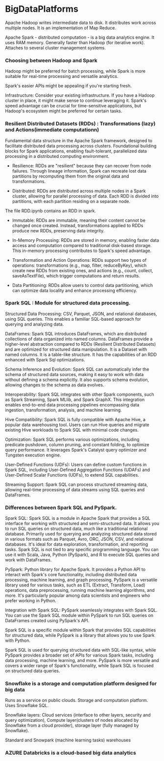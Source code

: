 # BigDataPlatforms


Apache Hadoop writes intermediate data to disk. It distributes work across multiple nodes. It is an implementation of Map Reduce.

Apache Spark - distributed computation - is a big data analytics engine. It uses RAM memory. Generally faster than Hadoop (for iterative work). Attaches to several cluster management systems. 


### Choosing between Hadoop and Spark

 Hadoop might be preferred for batch processing, while Spark is more suitable for real-time processing and versatile analytics.

Spark's easier APIs might be appealing if you're starting fresh.

Infrastructure: Consider your existing infrastructure. If you have a Hadoop cluster in place, it might make sense to continue leveraging it. Spark's speed advantage can be crucial for time-sensitive applications, but Hadoop's ecosystem might be preferred for certain tasks.

### Resilient Distributed Datasets (RDDs) : Transformations (lazy) and Actions(immediate computationn)

Fundamental data structure in the Apache Spark framework, designed to facilitate distributed data processing across clusters. Foundational building blocks for Spark applications, enabling fault-tolerant, parallelized data processing in a distributed computing environment.

- Resilience: RDDs are "resilient" because they can recover from node failures. Through lineage information, Spark can recreate lost data partitions by recomputing them from the original data and transformations.

- Distributed: RDDs are distributed across multiple nodes in a Spark cluster, allowing for parallel processing of data. Each RDD is divided into partitions, with each partition residing on a separate node.

The file RDD.ipynb contains an RDD in spark. 
- Immutable: RDDs are immutable, meaning their content cannot be changed once created. Instead, transformations applied to RDDs produce new RDDs, preserving data integrity.

- In-Memory Processing: RDDs are stored in memory, enabling faster data access and computation compared to traditional disk-based storage. This in-memory processing contributes to Spark's speed advantage.

- Transformation and Action Operations: RDDs support two types of operations: transformations (e.g., map, filter, reduceByKey), which create new RDDs from existing ones, and actions (e.g., count, collect, saveAsTextFile), which trigger computations and return results.

 - Data Partitioning: RDDs allow users to control data partitioning, which can optimize data locality and enhance processing efficiency.

### Spark SQL : Module for structured data processing. 

Structured Data Processing: CSV, Parquet, JSON, and relational databases, using SQL queries. This enables a familiar SQL-based approach for querying and analyzing data.

DataFrames: Spark SQL introduces DataFrames, which are distributed collections of data organized into named columns. DataFrames provide a higher-level abstraction compared to RDDs (Resilient Distributed Datasets) and are optimized for structured data manipulation.  It is a Dataset with named columns. It is a table-like structure. It has the capabilities of an RDD enhanced with Spark Sql optimizations.

Schema Inference and Evolution: Spark SQL can automatically infer the schema of structured data sources, making it easy to work with data without defining a schema explicitly. It also supports schema evolution, allowing changes to the schema as data evolves.

Interoperability: Spark SQL integrates with other Spark components, such as Spark Streaming, Spark MLlib, and Spark GraphX. This integration enables end-to-end data processing pipelines encompassing data ingestion, transformation, analysis, and machine learning.

Hive Compatibility: Spark SQL is fully compatible with Apache Hive, a popular data warehousing tool. Users can run Hive queries and migrate existing Hive workloads to Spark SQL with minimal code changes.

Optimization: Spark SQL performs various optimizations, including predicate pushdown, column pruning, and constant folding, to optimize query performance. It leverages Spark's Catalyst query optimizer and Tungsten execution engine.

User-Defined Functions (UDFs): Users can define custom functions in Spark SQL, including User-Defined Aggregation Functions (UDAFs) and User-Defined Scalar Functions (UDFs), to extend SQL capabilities.

Streaming Support: Spark SQL can process structured streaming data, allowing real-time processing of data streams using SQL queries and DataFrames.


### Differences between Spark SQL and PySpark. 

Spark SQL: Spark SQL is a module in Apache Spark that provides a SQL interface for working with structured and semi-structured data. It allows you to run SQL queries on structured data, much like a traditional relational database. Primarily used for querying and analyzing structured data stored in various formats such as Parquet, Avro, ORC, JSON, CSV, and relational databases. It's ideal for data exploration, transformation, and reporting tasks. Spark SQL is not tied to any specific programming language. You can use it with Scala, Java, Python (PySpark), and R to execute SQL queries and work with DataFrames.

PySpark:  Python library for Apache Spark. It provides a Python API to interact with Spark's core functionality, including distributed data processing, machine learning, and graph processing. PySpark is a versatile library used for various tasks, such as ETL (Extract, Transform, Load) operations, data preprocessing, running machine learning algorithms, and more. It's particularly popular among data scientists and engineers who prefer working in Python.

Integration with Spark SQL: PySpark seamlessly integrates with Spark SQL. You can use the Spark SQL module within PySpark to run SQL queries on DataFrames created using PySpark's API.


Spark SQL is a specific module within Spark that provides SQL capabilities for structured data, while PySpark is a library that allows you to use Spark with Python.

Spark SQL is used for querying structured data with SQL-like syntax, while PySpark provides a broader set of APIs for various Spark tasks, including data processing, machine learning, and more.  PySpark is more versatile and covers a wider range of Spark's functionality, while Spark SQL is focused on structured data queries.

### Snowflake is a storage and computation platform designed for big data

Runs as a service on public clouds. Storage and computation platform. Uses Snowflake SQL. 

Snowflake layers: Cloud services (interface to other layers, security and query optimization), Compute layer(clusters of nodes allocated by Snowflake from a cloud provider), storage layer (fully managed by Snowflake).

Standard and Snowpark (machine learning tasks) warehouses 

### AZURE Databricks is a cloud-based big data analytics 
